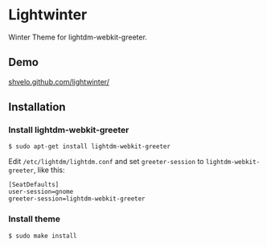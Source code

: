 # Lightwinter

Winter Theme for lightdm-webkit-greeter.

## Demo

[shvelo.github.com/lightwinter/](http://shvelo.github.com/lightwinter/)

## Installation

### Install lightdm-webkit-greeter

    $ sudo apt-get install lightdm-webkit-greeter
    
Edit `/etc/lightdm/lightdm.conf` and set `greeter-session` to `lightdm-webkit-greeter`, like this:

    [SeatDefaults]
    user-session=gnome
    greeter-session=lightdm-webkit-greeter

### Install theme

    $ sudo make install
